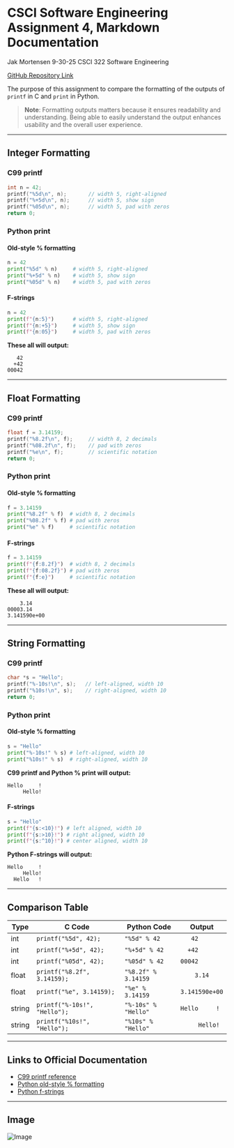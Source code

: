 # CSCI Software Engineering Assignment 4, Markdown Documentation

Jak Mortensen 9-30-25 CSCI 322 Software Engineering

[GitHub Repository Link](https://github.com/jmortensenmtech/322_Assignment04)

The purpose of this assignment to compare the formatting of the outputs of `printf` in C and `print` in Python. 

> **Note**: Formatting outputs matters because it ensures readability and understanding. Being able to easily understand the output enhances usability and the overall user experience.

---

## Integer Formatting

### C99 printf

```c
int n = 42; 
printf("%5d\n", n);       // width 5, right-aligned 
printf("%+5d\n", n);      // width 5, show sign 
printf("%05d\n", n);      // width 5, pad with zeros 
return 0;
```

### Python print

#### Old-style % formatting

```python
n = 42 
print("%5d" % n)     # width 5, right-aligned 
print("%+5d" % n)    # width 5, show sign 
print("%05d" % n)    # width 5, pad with zeros 
```

#### F-strings

```python
n = 42 
print(f"{n:5}")      # width 5, right-aligned 
print(f"{n:+5}")     # width 5, show sign 
print(f"{n:05}")     # width 5, pad with zeros
```

**These all will output:**

```
   42 
  +42 
00042
```

---

## Float Formatting

### C99 printf

```c
float f = 3.14159; 
printf("%8.2f\n", f);     // width 8, 2 decimals 
printf("%08.2f\n", f);    // pad with zeros 
printf("%e\n", f);        // scientific notation 
return 0;
```

### Python print

#### Old-style % formatting

```python
f = 3.14159 
print("%8.2f" % f)  # width 8, 2 decimals
print("%08.2f" % f) # pad with zeros
print("%e" % f)     # scientific notation
```

#### F-strings

```python
f = 3.14159 
print(f"{f:8.2f}")  # width 8, 2 decimals
print(f"{f:08.2f}") # pad with zeros
print(f"{f:e}")     # scientific notation
```

**These all will output:**

```
    3.14
00003.14
3.141590e+00
```

---

## String Formatting

### C99 printf

```c
char *s = "Hello"; 
printf("%-10s!\n", s);   // left-aligned, width 10 
printf("%10s!\n", s);    // right-aligned, width 10 
return 0;
```

### Python print

#### Old-style % formatting

```python
s = "Hello" 
print("%-10s!" % s) # left-aligned, width 10
print("%10s!" % s)  # right-aligned, width 10
```

**C99 printf and Python % print will output:**

```
Hello     !
     Hello!
```

####  F-strings

```python
s = "Hello" 
print(f"{s:<10}!") # left aligned, width 10
print(f"{s:>10}!") # right aligned, width 10
print(f"{s:^10}!") # center aligned, width 10
```

**Python F-strings will output:**

```
Hello     !
     Hello!
  Hello   !
```

---

## Comparison Table

| Type   | C Code                        | Python Code             | Output           |
|--------|-------------------------------|--------------------------|------------------|
| int    | `printf("%5d", 42);`          | `"%5d" % 42`             | `   42`          |
| int    | `printf("%+5d", 42);`         | `"%+5d" % 42`            | `  +42`          |
| int    | `printf("%05d", 42);`         | `"%05d" % 42`            | `00042`          |
| float  | `printf("%8.2f", 3.14159);`   | `"%8.2f" % 3.14159`      | `    3.14`       |
| float  | `printf("%e", 3.14159);`      | `"%e" % 3.14159`         | `3.141590e+00`   |
| string | `printf("%-10s!", "Hello");`  | `"%-10s" % "Hello"`      | `Hello     !`    |
| string | `printf("%10s!", "Hello");`   | `"%10s" % "Hello"`       | `     Hello!`    |

---

## Links to Official Documentation

- [C99 printf reference](https://en.cppreference.com/w/c/io/fprintf)
- [Python old-style % formatting](https://docs.python.org/3/library/stdtypes.html#printf-style-string)
- [Python f-strings](https://docs.python.org/3/reference/lexical_analysis.html#f-strings)

---

## Image

![Image](https://static1.makeuseofimages.com/wordpress/wp-content/uploads/2021/12/c-programming-vs-python-programming.jpg)